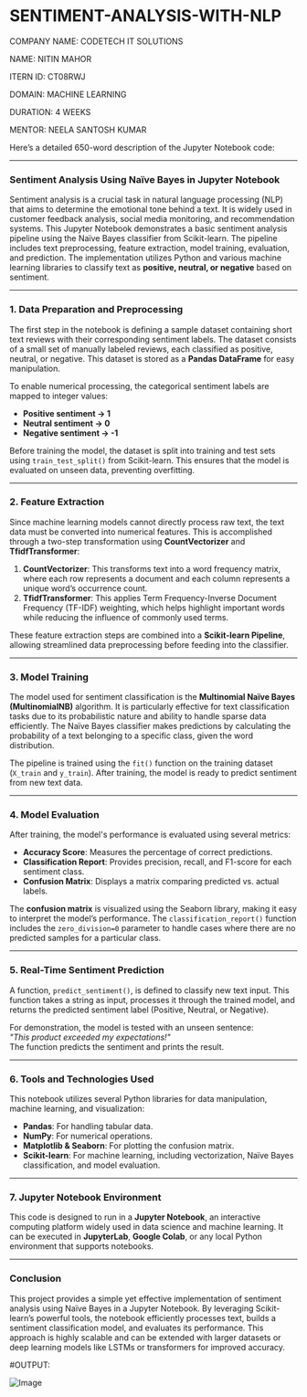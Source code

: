 # SENTIMENT-ANALYSIS-WITH-NLP

COMPANY NAME: CODETECH IT SOLUTIONS

NAME: NITIN MAHOR

ITERN ID: CT08RWJ

DOMAIN: MACHINE LEARNING

DURATION: 4 WEEKS

MENTOR: NEELA SANTOSH KUMAR

Here’s a detailed 650-word description of the Jupyter Notebook code:

---

### **Sentiment Analysis Using Naïve Bayes in Jupyter Notebook**
Sentiment analysis is a crucial task in natural language processing (NLP) that aims to determine the emotional tone behind a text. It is widely used in customer feedback analysis, social media monitoring, and recommendation systems. This Jupyter Notebook demonstrates a basic sentiment analysis pipeline using the Naïve Bayes classifier from Scikit-learn. The pipeline includes text preprocessing, feature extraction, model training, evaluation, and prediction. The implementation utilizes Python and various machine learning libraries to classify text as **positive, neutral, or negative** based on sentiment.

---

### **1. Data Preparation and Preprocessing**
The first step in the notebook is defining a sample dataset containing short text reviews with their corresponding sentiment labels. The dataset consists of a small set of manually labeled reviews, each classified as positive, neutral, or negative. This dataset is stored as a **Pandas DataFrame** for easy manipulation.

To enable numerical processing, the categorical sentiment labels are mapped to integer values:
- **Positive sentiment → 1**
- **Neutral sentiment → 0**
- **Negative sentiment → -1**

Before training the model, the dataset is split into training and test sets using `train_test_split()` from Scikit-learn. This ensures that the model is evaluated on unseen data, preventing overfitting.

---

### **2. Feature Extraction**
Since machine learning models cannot directly process raw text, the text data must be converted into numerical features. This is accomplished through a two-step transformation using **CountVectorizer** and **TfidfTransformer**:

1. **CountVectorizer**: This transforms text into a word frequency matrix, where each row represents a document and each column represents a unique word’s occurrence count.
2. **TfidfTransformer**: This applies Term Frequency-Inverse Document Frequency (TF-IDF) weighting, which helps highlight important words while reducing the influence of commonly used terms.

These feature extraction steps are combined into a **Scikit-learn Pipeline**, allowing streamlined data preprocessing before feeding into the classifier.

---

### **3. Model Training**
The model used for sentiment classification is the **Multinomial Naïve Bayes (MultinomialNB)** algorithm. It is particularly effective for text classification tasks due to its probabilistic nature and ability to handle sparse data efficiently. The Naïve Bayes classifier makes predictions by calculating the probability of a text belonging to a specific class, given the word distribution.

The pipeline is trained using the `fit()` function on the training dataset (`X_train` and `y_train`). After training, the model is ready to predict sentiment from new text data.

---

### **4. Model Evaluation**
After training, the model's performance is evaluated using several metrics:

- **Accuracy Score**: Measures the percentage of correct predictions.
- **Classification Report**: Provides precision, recall, and F1-score for each sentiment class.
- **Confusion Matrix**: Displays a matrix comparing predicted vs. actual labels.

The **confusion matrix** is visualized using the Seaborn library, making it easy to interpret the model’s performance. The `classification_report()` function includes the `zero_division=0` parameter to handle cases where there are no predicted samples for a particular class.

---

### **5. Real-Time Sentiment Prediction**
A function, `predict_sentiment()`, is defined to classify new text input. This function takes a string as input, processes it through the trained model, and returns the predicted sentiment label (Positive, Neutral, or Negative). 

For demonstration, the model is tested with an unseen sentence:  
*"This product exceeded my expectations!"*  
The function predicts the sentiment and prints the result.

---

### **6. Tools and Technologies Used**
This notebook utilizes several Python libraries for data manipulation, machine learning, and visualization:

- **Pandas**: For handling tabular data.
- **NumPy**: For numerical operations.
- **Matplotlib & Seaborn**: For plotting the confusion matrix.
- **Scikit-learn**: For machine learning, including vectorization, Naïve Bayes classification, and model evaluation.

---

### **7. Jupyter Notebook Environment**
This code is designed to run in a **Jupyter Notebook**, an interactive computing platform widely used in data science and machine learning. It can be executed in **JupyterLab**, **Google Colab**, or any local Python environment that supports notebooks.

---

### **Conclusion**
This project provides a simple yet effective implementation of sentiment analysis using Naïve Bayes in a Jupyter Notebook. By leveraging Scikit-learn’s powerful tools, the notebook efficiently processes text, builds a sentiment classification model, and evaluates its performance. This approach is highly scalable and can be extended with larger datasets or deep learning models like LSTMs or transformers for improved accuracy.

#OUTPUT:

![Image](https://github.com/user-attachments/assets/a0fab2d3-bc6f-4cf2-b70e-a7a0a5840193)
